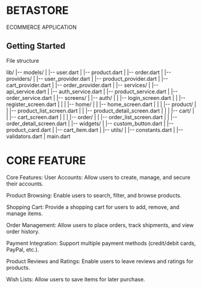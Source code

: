 # BETASTORE

ECOMMERCE APPLICATION 

## Getting Started

File structure 

lib/
|-- models/
|   |-- user.dart
|   |-- product.dart
|   |-- order.dart
|
|-- providers/
|   |-- user_provider.dart
|   |-- product_provider.dart
|   |-- cart_provider.dart
|   |-- order_provider.dart
|
|-- services/
|   |-- api_service.dart
|   |-- auth_service.dart
|   |-- product_service.dart
|   |-- order_service.dart
|
|-- screens/
|   |-- auth/
|   |   |-- login_screen.dart
|   |   |-- register_screen.dart
|   |
|   |-- home/
|   |   |-- home_screen.dart
|   |
|   |-- product/
|   |   |-- product_list_screen.dart
|   |   |-- product_detail_screen.dart
|   |
|   |-- cart/
|   |   |-- cart_screen.dart
|   |
|   |-- order/
|   |   |-- order_list_screen.dart
|   |   |-- order_detail_screen.dart
|
|-- widgets/
|   |-- custom_button.dart
|   |-- product_card.dart
|   |-- cart_item.dart
|
|-- utils/
|   |-- constants.dart
|   |-- validators.dart
|
main.dart


# CORE FEATURE 
Core Features:
User Accounts: Allow users to create, manage, and secure their accounts.

Product Browsing: Enable users to search, filter, and browse products.

Shopping Cart: Provide a shopping cart for users to add, remove, and manage items.

Order Management: Allow users to place orders, track shipments, and view order history.

Payment Integration: Support multiple payment methods (credit/debit cards, PayPal, etc.).

Product Reviews and Ratings: Enable users to leave reviews and ratings for products.

Wish Lists: Allow users to save items for later purchase.
